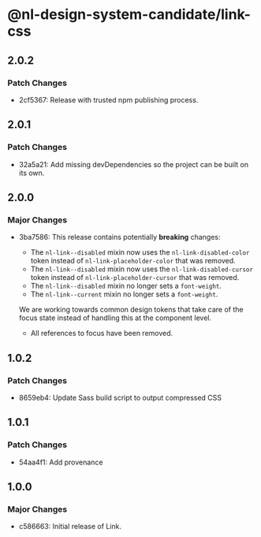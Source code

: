 # @nl-design-system-candidate/link-css

## 2.0.2

### Patch Changes

- 2cf5367: Release with trusted npm publishing process.

## 2.0.1

### Patch Changes

- 32a5a21: Add missing devDependencies so the project can be built on its own.

## 2.0.0

### Major Changes

- 3ba7586: This release contains potentially **breaking** changes:
  - The `nl-link--disabled` mixin now uses the `nl-link-disabled-color` token instead of `nl-link-placeholder-color` that was removed.
  - The `nl-link--disabled` mixin now uses the `nl-link-disabled-cursor` token instead of `nl-link-placeholder-cursor` that was removed.
  - The `nl-link--disabled` mixin no longer sets a `font-weight`.
  - The `nl-link--current` mixin no longer sets a `font-weight`.

  We are working towards common design tokens that take care of the focus state instead of handling this at the component level.
  - All references to focus have been removed.

## 1.0.2

### Patch Changes

- 8659eb4: Update Sass build script to output compressed CSS

## 1.0.1

### Patch Changes

- 54aa4f1: Add provenance

## 1.0.0

### Major Changes

- c586663: Initial release of Link.

